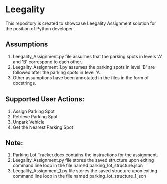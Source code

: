 # Leegality
This repository is created to showcase Leegality Assignment solution for the position of Python developer.

## Assumptions
1. Leegality_Assignment.py file assumes that the parking spots in levels 'A' and 'B' correspond to each other.
2. Leegality_Assignment_1.py assumes the parking spots in level 'B' are followed after the parking spots in level 'A'.
3. Other assumptions have been annotated in the files in the form of docstrings.

## Supported User Actions:
1. Assign Parking Spot
2. Retrieve Parking Spot
3. Unpark Vehicle
4. Get the Nearest Parking Spot

## Note:
1. Parking Lot Tracker.docx contains the instructions for the assignment.
2. Leegality_Assignment.py file stores the saved structure upon exiting command line loop in the file named parking_lot_structure.json
3. Leegality_Assignment_1.py file stores the saved structure upon exiting command line loop in the file named parking_lot_structure_1.json

